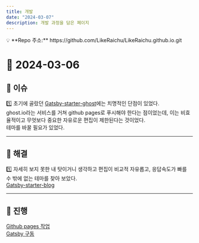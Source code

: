 ```yaml
---
title: 개발
date: "2024-03-07"
description: 개발 과정을 담은 페이지
---
```


<aside>
💡 **Repo 주소:** https://github.com/LikeRaichu/LikeRaichu.github.io.git

</aside>

# 📅 2024-03-06

## 👀 이슈

1️⃣ 초기에 골랐던 [Gatsby-starter-ghost](https://www.gatsbyjs.com/starters/TryGhost/gatsby-starter-ghost)에는 치명적인 단점이 있었다.  
ghost.io라는 서비스를 거쳐 github pages로 푸시해야 한다는 점이었는데, 이는 비효율적이고 무엇보다 중요한 자유로운 편집이 제한된다는 것이었다.  
테마를 바꿀 필요가 있었다.  

---

## 💭 해결

1️⃣ 자세히 보지 못한 내 탓이거니 생각하고 편집이 비교적 자유롭고, 응답속도가 빠를 수 밖에 없는 테마를 찾아 보았다.  
[Gatsby-starter-blog](https://www.gatsbyjs.com/starters/gatsbyjs/gatsby-starter-blog/)

---

## 🔎 진행

[Github pages 작업](https://www.notion.so/Github-pages-ebf20046ab6448839c68f3b5ad634311?pvs=21)  
[Gatsby 구동](https://www.notion.so/Gatsby-01acfdccb35b4eb3b7713b555d489d21?pvs=21)